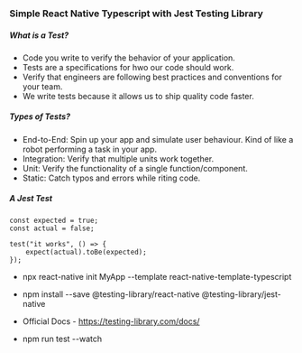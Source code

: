### Simple React Native Typescript with Jest Testing Library

##### What is a Test?
* Code you write to verify the behavior of your application.
* Tests are a specifications for hwo our code should work.
* Verify that engineers are following best practices and conventions for your team.
* We write tests because it allows us to ship quality code faster.

##### Types of Tests?
* End-to-End: Spin up your app and simulate user behaviour. Kind of like a robot performing a task in your app.
* Integration: Verify that multiple units work together.
* Unit: Verify the functionality of a single function/component.
* Static: Catch typos and errors while riting code.

##### A Jest Test
```
const expected = true;
const actual = false;

test("it works", () => {
    expect(actual).toBe(expected);
});
```

* npx react-native init MyApp --template react-native-template-typescript

* npm install --save @testing-library/react-native @testing-library/jest-native

* Official Docs - https://testing-library.com/docs/

* npm run test --watch
